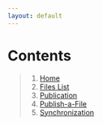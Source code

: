 ```yaml
---
layout: default
---
```


# Contents
> 1. [Home](../_layouts/Home.md)
> 2. [Files List](./_layouts/Files-List.md)
> 3. [Publication](./_layouts/Publication.md)
> 4. [Publish-a-File](./_layouts/Publish-a-File.md)
> 5. [Synchronization](./_layouts/Synchronization.md)

